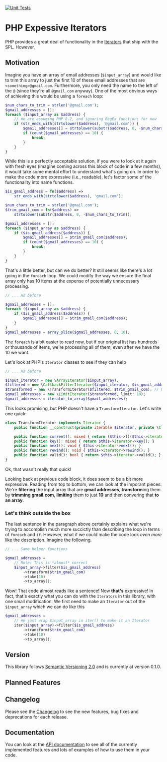 [![Unit Tests](https://github.com/dbottisti/php-experssive-iterators/actions/workflows/php.yml/badge.svg?branch=main)](https://github.com/dbottisti/php-experssive-iterators/actions/workflows/php.yml)

# PHP Expessive Iterators
PHP provides a great deal of functionality in the [Iterators](https://www.php.net/manual/en/spl.iterators.php) that ship with the SPL.  However, 

## Motivation
Imagine you have an array of email addresses (`$input_array`) and would like to trim this array to just the first 10 of these email addresses that are `<something>@gmail.com`.  Furthermore, you only need the name to the left of the `@` (since they're all `@gmail.com` anyway).  One of the most obvious ways of achieving this would be using a `foreach` loop:

```php
$num_chars_to_trim = strlen('@gmail.com');
$gmail_addresses = [];
foreach ($input_array as $address) {
    // We are assuming PHP 8.2, and ignoring RegEx functions for now
    if (str_ends_with(strtolower($address), '@gmail.com')) {
        $gmail_addresses[] = strtolower(substr($address, 0, -$num_chars_to_trim));
        if (count($gmail_addresses) == 10) {
            break;
        }
    }
}
```

While this is a perfectly acceptable solution, if you were to look at it again with fresh eyes (imagine coming across this block of code in a few months), it would take some mental effort to understand what's going on.  In order to make the code more expressive (i.e., readable), let's factor some of the functionality into name functions.

```php
$is_gmail_address = fn($address) => 
    str_ends_with(strtolower($address), 'gmail.com');

$num_chars_to_trim = strlen('@gmail.com');
$trim_gmail_com = fn($address) =>
    strtolower(substr($address, 0, -$num_chars_to_trim));

$gmail_addresses = [];
foreach ($input_array as $address) {
    if ($is_gmail_address($address)) {
        $gmail_addresses[] = $trim_gmail_com($address);
        if (count($gmail_addresses) == 10) {
            break;
        }
    }
}
```
That's a little better, but can we do better?  It still seems like there's a lot going in the `foreach` loop.  We could modify the way we ensure the final array only has 10 items at the expense of potentially unnecessary processing.
```php
// ... As before

$gmail_addresses = [];
foreach ($input_array as $address) {
    if ($is_gmail_address($address)) {
        $gmail_addresses[] = $trim_gmail_com($address);
    }
}
$gmail_addresses = array_slice($gmail_addresses, 0, 10);
```
The `foreach` is a bit easier to read now, but if our original list has hundreds or thousands of items, we're processing all of them, even after we have the 10 we want.

Let's look at PHP's `Iterator` classes to see if they can help
```php
// ... As before

$input_iterator = new \ArrayIterator($input_array);
$filtered = new \CallbackFilterIterator($input_iterator, $is_gmail_address);
$transformed = new \TransformIterator($filtered, $trim_gmail_com); // Uh oh!
$gmail_addresses = new \LimitIterator($transformed, limit: 10);
$gmail_addresses = iterator_to_array($gmail_addresses);
```
This looks promising, but PHP doesn't have a `TransformIterator`.  Let's write one quick:
```php
class TransformIterator implements Iterator {
    public function __construct(private iterable $iterator, private \Closure $f) {}

    public function current(): mixed { return ($this->f)($this->iterator->current()); }
    public function key(): mixed { return $this->iterator->key(); }
    public function next(): void { $this->iterator->next(); }
    public function rewind(): void { $this->iterator->rewind(); }
    public function valid(): bool { return $this->iterator->valid(); }
}
```
Ok, that wasn't really that quick!  

Looking back at previous code block, it does seem to be a bit more expressive.  Reading from top to bottom, we can look at the imporant pieces: We're **filtering** the input array that are **gmail addresses**, **transform**ing them by **trimming gmail.com**, **limiting** them to just **10** and then convering that **to an array**.

### Let's think outside the box
The last sentence in the paragraph above certainly explains what we're trying to accomplish much more succictly than describing the loop in terms of `foreach` and `if`.  However, what if we could make the code look *even more* like the description.  Imagine the following.
```php
// ... Same helper functions

$gmail_addresses = 
    // Note: This is *almost* correct
    $input_array->filter($is_gmail_address)
        ->transform($trim_gmail_com)
        ->take(10)
        ->to_array();
```
Wow!  That code almost reads like a sentence!  Now **that's** expressive!  In fact, that's exactly what you can do with the `Iterators` in this library, with one small modification. We first need to make an `Iterator` out of the `$input_array` which we can do like this
```php
$gmail_addresses =
    // We just wrap $input_array in iter() to make it an Iterator
    iter($input_array)->filter($is_gmail_address)
        ->transform($trim_gmail_com)
        ->take(10)
        ->to_array();
```

## Version
This library follows [Semantic Versioning 2.0](https://semver.org/) and is currently at version 0.1.0.

## Planned Features

## Changelog
Please see the [Changelog](changelog.md) to see the new features, bug fixes and deprecations for each release.

## Documentation
You can look at the [API documentation](https://dbottisti.github.io/php-experssive-iterators/) to see all of the currently implemented features and lots of examples of how to use them in your code.
